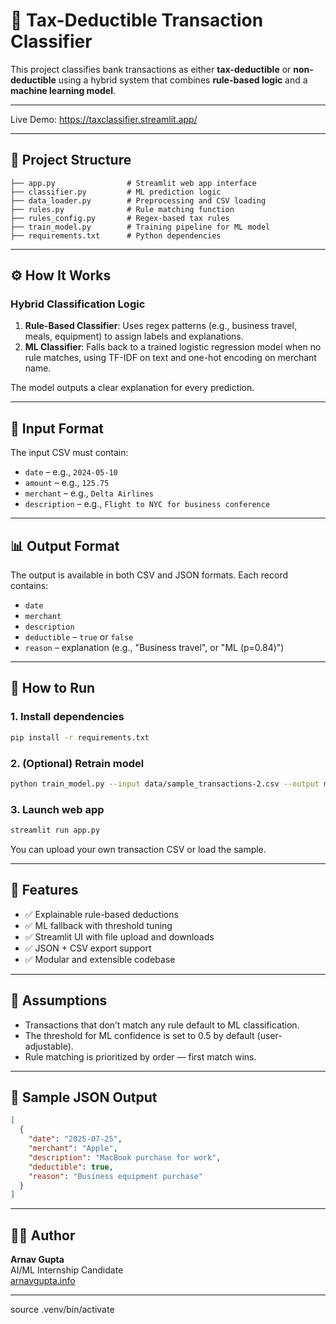 # 🧾 Tax-Deductible Transaction Classifier

This project classifies bank transactions as either **tax-deductible** or **non-deductible** using a hybrid system that combines **rule-based logic** and a **machine learning model**.

---

Live Demo: https://taxclassifier.streamlit.app/

---

## 📁 Project Structure

```
├── app.py                # Streamlit web app interface
├── classifier.py         # ML prediction logic
├── data_loader.py        # Preprocessing and CSV loading
├── rules.py              # Rule matching function
├── rules_config.py       # Regex-based tax rules
├── train_model.py        # Training pipeline for ML model
├── requirements.txt      # Python dependencies
``` 

---

## ⚙️ How It Works

### Hybrid Classification Logic

1. **Rule-Based Classifier**: Uses regex patterns (e.g., business travel, meals, equipment) to assign labels and explanations.
2. **ML Classifier**: Falls back to a trained logistic regression model when no rule matches, using TF-IDF on text and one-hot encoding on merchant name.

The model outputs a clear explanation for every prediction.

---

## 🧪 Input Format

The input CSV must contain:
- `date` – e.g., `2024-05-10`
- `amount` – e.g., `125.75`
- `merchant` – e.g., `Delta Airlines`
- `description` – e.g., `Flight to NYC for business conference`

---

## 📊 Output Format

The output is available in both CSV and JSON formats. Each record contains:
- `date`
- `merchant`
- `description`
- `deductible` – `true` or `false`
- `reason` – explanation (e.g., "Business travel", or "ML (p=0.84)")

---

## 🚀 How to Run

### 1. Install dependencies
```bash
pip install -r requirements.txt
```

### 2. (Optional) Retrain model
```bash
python train_model.py --input data/sample_transactions-2.csv --output models/tax_deductible_clf.joblib
```

### 3. Launch web app
```bash
streamlit run app.py
```

You can upload your own transaction CSV or load the sample.

---

## 🎯 Features

- ✅ Explainable rule-based deductions
- ✅ ML fallback with threshold tuning
- ✅ Streamlit UI with file upload and downloads
- ✅ JSON + CSV export support
- ✅ Modular and extensible codebase

---

## 📄 Assumptions

- Transactions that don’t match any rule default to ML classification.
- The threshold for ML confidence is set to 0.5 by default (user-adjustable).
- Rule matching is prioritized by order — first match wins.

---

## 🏁 Sample JSON Output

```json
[
  {
    "date": "2025-07-25",
    "merchant": "Apple",
    "description": "MacBook purchase for work",
    "deductible": true,
    "reason": "Business equipment purchase"
  }
]
```

---

## 🙋‍♂️ Author

**Arnav Gupta**  
AI/ML Internship Candidate  
[arnavgupta.info](https://arnavgupta.info)

---

source .venv/bin/activate